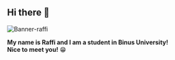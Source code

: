 ## Hi there 👋

![Banner-raffi](https://github.com/raffiwr/raffiwr/assets/145559021/e24d4a46-d6aa-424e-a598-684ad9489dd8)

**My name is Raffi and I am a student in Binus University!**\
**Nice to meet you!** 😁



<!--
**raffiwr/raffiwr** is a ✨ _special_ ✨ repository because its `README.md` (this file) appears on your GitHub profile.



